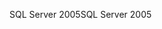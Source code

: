 <span data-ttu-id="07f33-101">SQL Server 2005</span><span class="sxs-lookup"><span data-stu-id="07f33-101">SQL Server 2005</span></span>